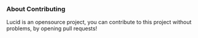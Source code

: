 ### About Contributing

Lucid is an opensource project, you can contribute to this project without problems, by opening pull requests!

